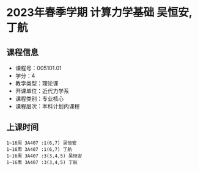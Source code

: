 # 2023年春季学期 计算力学基础 吴恒安, 丁航






## 课程信息

- 课程号：005101.01
- 学分：4
- 教学类型：理论课
- 开课单位：近代力学系
- 课程类别：专业核心
- 课程层次：本科计划内课程

## 上课时间

```
1~16周 3A407 :1(6,7) 吴恒安
1~16周 3A407 :1(6,7) 丁航
1~16周 3A407 :3(3,4,5) 吴恒安
1~16周 3A407 :3(3,4,5) 丁航
```

